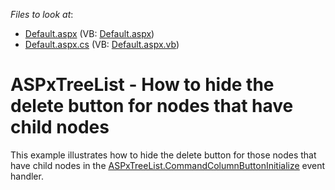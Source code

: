 <!-- default file list -->
*Files to look at*:

* [Default.aspx](./CS/WebSite/Default.aspx) (VB: [Default.aspx](./VB/WebSite/Default.aspx))
* [Default.aspx.cs](./CS/WebSite/Default.aspx.cs) (VB: [Default.aspx.vb](./VB/WebSite/Default.aspx.vb))
<!-- default file list end -->
# ASPxTreeList - How to hide the delete button for nodes that have child nodes


<p>This example illustrates how to hide the delete button for those nodes that have child nodes in the <a href="http://documentation.devexpress.com/#AspNet/DevExpressWebASPxTreeListASPxTreeList_CommandColumnButtonInitializetopic"><u>ASPxTreeList.CommandColumnButtonInitialize</u></a> event handler.</p>

<br/>



